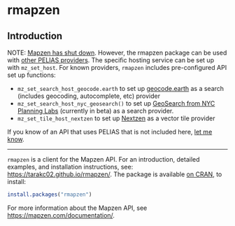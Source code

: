 rmapzen
================

<!-- README.md is generated from README.Rmd. Please edit that file -->
Introduction
------------

NOTE: [Mapzen has shut down](https://mapzen.com/blog/shutdown/). However, the rmapzen package can be used with [other PELIAS providers](https://mapzen.com/blog/migration/). The specific hosting service can be set up with `mz_set_host`. For known providers, `rmapzen` includes pre-configured API set up functions:

-   `mz_set_search_host_geocode.earth` to set up [geocode.earth](https://geocode.earth/) as a search (includes geocoding, autocomplete, etc) provider
-   `mz_set_search_host_nyc_geosearch()` to set up [GeoSearch from NYC Planning Labs](https://geosearch.planninglabs.nyc/) (currently in beta) as a search provider.
-   `mz_set_tile_host_nextzen` to set up [Nextzen](https://www.nextzen.org/) as a vector tile provider

If you know of an API that uses PELIAS that is not included here, [let me know](https://github.com/tarakc02/rmapzen/issues/new).

------------------------------------------------------------------------

`rmapzen` is a client for the Mapzen API. For an introduction, detailed examples, and installation instructions, see: <https://tarakc02.github.io/rmapzen/>. The package is available [on CRAN](https://cran.r-project.org/package=rmapzen), to install:

``` r
install.packages("rmapzen")
```

For more information about the Mapzen API, see <https://mapzen.com/documentation/>.
